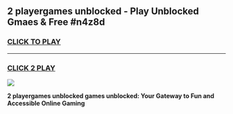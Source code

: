 
## 2 playergames unblocked - Play Unblocked Gmaes & Free #n4z8d
<h3>
<a href="https://news.freeplayer.one?title=2_playergames_unblocked&ref=03M">CLICK TO PLAY</a></h3>
<hr>

<h3>
<a href="https://news.freeplayer.one?title=2_playergames_unblocked&ref=03M">CLICK 2 PLAY</a>
  
</h3>

<a href="https://news.freeplayer.one?title=2_playergames_unblocked&ref=03M"><img src="https://clearcache.store/games.png"></a>


**2 playergames unblocked games unblocked: Your Gateway to Fun and Accessible Online Gaming**
